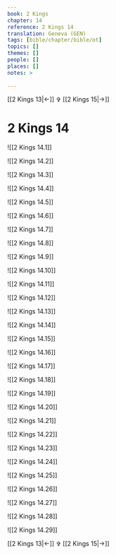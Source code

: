 ```yaml
---
book: 2 Kings
chapter: 14
reference: 2 Kings 14
translation: Geneva (GEN)
tags: [bible/chapter/bible/ot]
topics: []
themes: []
people: []
places: []
notes: >
  
---
```


[[2 Kings 13|<-]] ✞ [[2 Kings 15|->]]

# 2 Kings 14

![[2 Kings 14.1]]

![[2 Kings 14.2]]

![[2 Kings 14.3]]

![[2 Kings 14.4]]

![[2 Kings 14.5]]

![[2 Kings 14.6]]

![[2 Kings 14.7]]

![[2 Kings 14.8]]

![[2 Kings 14.9]]

![[2 Kings 14.10]]

![[2 Kings 14.11]]

![[2 Kings 14.12]]

![[2 Kings 14.13]]

![[2 Kings 14.14]]

![[2 Kings 14.15]]

![[2 Kings 14.16]]

![[2 Kings 14.17]]

![[2 Kings 14.18]]

![[2 Kings 14.19]]

![[2 Kings 14.20]]

![[2 Kings 14.21]]

![[2 Kings 14.22]]

![[2 Kings 14.23]]

![[2 Kings 14.24]]

![[2 Kings 14.25]]

![[2 Kings 14.26]]

![[2 Kings 14.27]]

![[2 Kings 14.28]]

![[2 Kings 14.29]]

[[2 Kings 13|<-]] ✞ [[2 Kings 15|->]]
